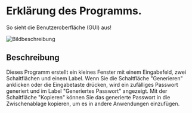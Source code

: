 # Erklärung des Programms.

So sieht die Benutzeroberfläche (GUI) aus!

![Bildbeschreibung](https://drive.google.com/file/d/13Ib0ShrOzSlq1vg3T8yF3MMIpZ7q7ACN/view?usp=sharing)

## Beschreibung
Dieses Programm erstellt ein kleines Fenster mit einem Eingabefeld, zwei Schaltflächen und einem Label. Wenn Sie die Schaltfläche "Generieren" anklicken oder die Eingabetaste drücken, wird ein zufälliges Passwort generiert und im Label "Generiertes Passwort" angezeigt. Mit der Schaltfläche "Kopieren" können Sie das generierte Passwort in die Zwischenablage kopieren, um es in andere Anwendungen einzufügen.

